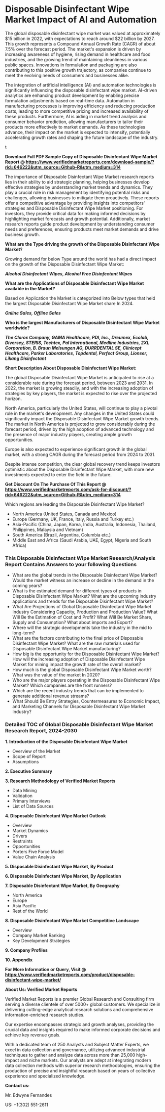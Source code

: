<meta name="title" content="Global Disposable Disinfectant Wipe Market Impact of AI and Automation"><meta name="description" content="The global disposable disinfectant wipe market was valued at approximately $15 billion in 2022, with expectations to reach around $22 billion by 2027. This growth repr"><meta name="title" content="Disposable Disinfectant Wipe Market Size, Share, Scope, Trends, Growth, Opportunities, Analysis, Forecast"><h1>Disposable Disinfectant Wipe Market Impact of AI and Automation</h1><p>The global disposable disinfectant wipe market was valued at approximately $15 billion in 2022, with expectations to reach around $22 billion by 2027. This growth represents a Compound Annual Growth Rate (CAGR) of about 7.5% over the forecast period. The market's expansion is driven by increasing awareness of hygiene, rising demand in healthcare and food industries, and the growing trend of maintaining cleanliness in various public spaces. Innovations in formulation and packaging are also contributing to this positive growth trajectory, as companies continue to meet the evolving needs of consumers and businesses alike.</p><p>The integration of artificial intelligence (AI) and automation technologies is significantly influencing the disposable disinfectant wipe market. AI-driven analytics are enhancing product development by enabling precise formulation adjustments based on real-time data. Automation in manufacturing processes is improving efficiency and reducing production costs, leading to more competitive pricing and increased availability of these products. Furthermore, AI is aiding in market trend analysis and consumer behavior prediction, allowing manufacturers to tailor their products more effectively to market demands. As these technologies advance, their impact on the market is expected to intensify, potentially accelerating growth rates and shaping the future landscape of the industry.</p>t</p><p id="" class=""><strong>Download Full PDF Sample Copy of Disposable Disinfectant Wipe Market Report @ <a href="https://www.verifiedmarketreports.com/download-sample/?rid=646222&utm_source=Github-R&utm_medium=314" target="_blank">https://www.verifiedmarketreports.com/download-sample/?rid=646222&utm_source=Github-R&utm_medium=314</a></strong></p><p>The importance of&nbsp;Disposable Disinfectant Wipe Market research reports lies in their ability to aid strategic planning, helping businesses develop effective strategies by understanding market trends and dynamics. They play a crucial role in risk management by identifying potential risks and challenges, allowing businesses to mitigate them proactively. These reports offer a competitive advantage by providing insights into competitors' strategies and Disposable Disinfectant Wipe Market positioning. For investors, they provide critical data for making informed decisions by highlighting market forecasts and growth potential. Additionally, market research reports guide product development by understanding consumer needs and preferences, ensuring products meet market demands and drive business growth.</p><p><strong>What are the&nbsp;Type driving the growth of the Disposable Disinfectant Wipe Market?</strong></p><p id="" class="">Growing demand for below Type around the world has had a direct impact on the growth of the Disposable Disinfectant Wipe Market:</p><em><strong>Alcohol Disinfectant Wipes, Alcohol Free Disinfectant Wipes</strong></em></p><strong>What are the&nbsp;Applications&nbsp;of Disposable Disinfectant Wipe Market available in the Market?</strong></p><p id="" class="">Based on Application the Market is categorized into Below types that held the largest Disposable Disinfectant Wipe Market share In 2024.</p><em><strong>Online Sales, Offline Sales</strong></em></p><strong>Who is the largest Manufacturers of Disposable Disinfectant Wipe Market worldwide?</strong></p><p><em><strong>The Clorox Company, GAMA Healthcare, PDI, Inc., Dreumex, Ecolab, Diversey, STERIS, Techtex, Pal International, Medline Industries, 2XL Corporation, B. Braun Melsungen AG, DURRDENTAL SE, Clinicept Healthcare, Parker Laboratories, Topdental, Perfect Group, Lionser, Likang Disinfectant</strong></em></p><p id="" class=""><strong>Short Description About Disposable Disinfectant Wipe Market:</strong></p><p>The global Disposable Disinfectant Wipe Market is anticipated to rise at a considerable rate during the forecast period, between 2023 and 2031. In 2022, the market is growing steadily, and with the increasing adoption of strategies by key players, the market is expected to rise over the projected horizon.</p><p>North America, particularly the United States, will continue to play a pivotal role in the market's development. Any changes in the United States could significantly impact the Disposable Disinfectant Wipe Market growth trends. The market in North America is projected to grow considerably during the forecast period, driven by the high adoption of advanced technology and the presence of major industry players, creating ample growth opportunities.</p><p>Europe is also expected to experience significant growth in the global market, with a strong CAGR during the forecast period from 2024 to 2031.</p><p>Despite intense competition, the clear global recovery trend keeps investors optimistic about the Disposable Disinfectant Wipe Market, with more new investments expected to enter the field in the future.</p><p id="" class=""><strong>Get Discount On The Purchase Of This Report @ <a href="https://www.verifiedmarketreports.com/ask-for-discount/?rid=646222&utm_source=Github-R&utm_medium=314" target="_blank">https://www.verifiedmarketreports.com/ask-for-discount/?rid=646222&utm_source=Github-R&utm_medium=314</a></strong></p>Which regions are leading the Disposable Disinfectant Wipe Market?</p><ul><li>North America (United States, Canada and Mexico)</li><li>Europe (Germany, UK, France, Italy, Russia and Turkey etc.)</li><li>Asia-Pacific (China, Japan, Korea, India, Australia, Indonesia, Thailand, Philippines, Malaysia and Vietnam)</li><li>South America (Brazil, Argentina, Columbia etc.)</li><li>Middle East and Africa (Saudi Arabia, UAE, Egypt, Nigeria and South Africa)</li></ul><h3 id="" class="">This Disposable Disinfectant Wipe Market Research/Analysis Report Contains Answers to your following Questions</h3><ul><li>What are the global trends in the Disposable Disinfectant Wipe Market? Would the market witness an increase or decline in the demand in the coming years?</li><li>What is the estimated demand for different types of products in Disposable Disinfectant Wipe Market? What are the upcoming industry applications and trends for the Disposable Disinfectant Wipe Market?</li><li>What Are Projections of Global Disposable Disinfectant Wipe Market Industry Considering Capacity, Production and Production Value? What Will Be the Estimation of Cost and Profit? What Will Be Market Share, Supply and Consumption? What about imports and Export?</li><li>Where will the strategic developments take the industry in the mid to long-term?</li><li>What are the factors contributing to the final price of Disposable Disinfectant Wipe Market? What are the raw materials used for Disposable Disinfectant Wipe Market manufacturing?</li><li>How big is the opportunity for the Disposable Disinfectant Wipe Market? How will the increasing adoption of Disposable Disinfectant Wipe Market for mining impact the growth rate of the overall market?</li><li>How much is the global Disposable Disinfectant Wipe Market worth? What was the value of the market In 2020?</li><li>Who are the major players operating in the Disposable Disinfectant Wipe Market? Which companies are the front runners?</li><li>Which are the recent industry trends that can be implemented to generate additional revenue streams?</li><li>What Should Be Entry Strategies, Countermeasures to Economic Impact, and Marketing Channels for Disposable Disinfectant Wipe Market Industry?</li></ul><h3 id="" class="">Detailed TOC of Global Disposable Disinfectant Wipe Market Research Report, 2024-2030</h3><p id="" class=""><strong>1. Introduction of the Disposable Disinfectant Wipe Market</strong></p><ul><li>Overview of the Market</li><li>Scope of Report</li><li>Assumptions</li></ul><p id="" class=""><strong>2. Executive Summary</strong></p><p id="" class=""><strong>3. Research Methodology of Verified Market Reports</strong></p><ul><li>Data Mining</li><li>Validation</li><li>Primary Interviews</li><li>List of Data Sources</li></ul><p id="" class=""><strong>4. Disposable Disinfectant Wipe Market Outlook</strong></p><ul><li>Overview</li><li>Market Dynamics</li><li>Drivers</li><li>Restraints</li><li>Opportunities</li><li>Porters Five Force Model</li><li>Value Chain Analysis</li></ul><p id="" class=""><strong>5. Disposable Disinfectant Wipe Market, By Product</strong></p><p id="" class=""><strong>6. Disposable Disinfectant Wipe Market, By Application</strong></p><p id="" class=""><strong>7. Disposable Disinfectant Wipe Market, By Geography</strong></p><ul><li>North America</li><li>Europe</li><li>Asia Pacific</li><li>Rest of the World</li></ul><p id="" class=""><strong>8. Disposable Disinfectant Wipe Market Competitive Landscape</strong></p><ul><li>Overview</li><li>Company Market Ranking</li><li>Key Development Strategies</li></ul><p id="" class=""><strong>9. Company Profiles</strong></p><p id="" class=""><strong>10. Appendix</strong></p><p id="" class=""><strong>For More Information or Query, Visit @ <a href="https://www.verifiedmarketreports.com/product/disposable-disinfectant-wipe-market/" target="_blank">https://www.verifiedmarketreports.com/product/disposable-disinfectant-wipe-market/</a></strong></p><p id="" class=""><strong>About Us: Verified Market Reports</strong></p><p id="" class="">Verified Market Reports is a premier Global Research and Consulting firm serving a diverse clientele of over 5000+ global customers. We specialize in delivering cutting-edge analytical research solutions and comprehensive information-enriched research studies.</p><p id="" class="">Our expertise encompasses strategic and growth analyses, providing the crucial data and insights required to make informed corporate decisions and achieve key revenue goals.</p><p id="" class="">With a dedicated team of 250 Analysts and Subject Matter Experts, we excel in data collection and governance, utilizing advanced industrial techniques to gather and analyze data across more than 25,000 high-impact and niche markets. Our analysts are adept at integrating modern data collection methods with superior research methodologies, ensuring the production of precise and insightful research based on years of collective experience and specialized knowledge.</p><p id="" class=""><strong>Contact us:</strong></p><p id="" class="">Mr. Edwyne Fernandes</p><p id="" class="">US: +1(302) 551-2611</p>